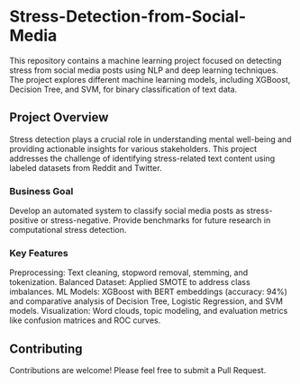 # Stress-Detection-from-Social-Media
This repository contains a machine learning project focused on detecting stress from social media posts using NLP and deep learning techniques. The project explores different machine learning models, including XGBoost, Decision Tree, and SVM, for binary classification of text data.

## Project Overview
Stress detection plays a crucial role in understanding mental well-being and providing actionable insights for various stakeholders. This project addresses the challenge of identifying stress-related text content using labeled datasets from Reddit and Twitter.

### Business Goal
Develop an automated system to classify social media posts as stress-positive or stress-negative.
Provide benchmarks for future research in computational stress detection.
### Key Features
Preprocessing: Text cleaning, stopword removal, stemming, and tokenization.
Balanced Dataset: Applied SMOTE to address class imbalances.
ML Models: XGBoost with BERT embeddings (accuracy: 94%) and comparative analysis of Decision Tree, Logistic Regression, and SVM models.
Visualization: Word clouds, topic modeling, and evaluation metrics like confusion matrices and ROC curves.

## Contributing
Contributions are welcome! Please feel free to submit a Pull Request.



